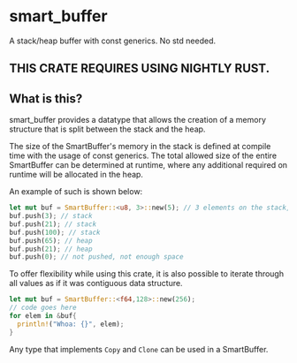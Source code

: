 # smart_buffer
A stack/heap buffer with const generics. No std needed.

## THIS CRATE REQUIRES USING NIGHTLY RUST.

## What is this?

smart_buffer provides a datatype that allows the creation of a memory structure that is split between the stack and the heap.

The size of the SmartBuffer's memory in the stack is defined at compile time with the usage of const generics. The total allowed size of the entire SmartBuffer can be determined
at runtime, where any additional required on runtime will be allocated in the heap.

An example of such is shown below:

```rust
let mut buf = SmartBuffer::<u8, 3>::new(5); // 3 elements on the stack, 2 on the heap
buf.push(3); // stack
buf.push(21); // stack
buf.push(100); // stack
buf.push(65); // heap
buf.push(21); // heap
buf.push(0); // not pushed, not enough space
```

To offer flexibility while using this crate, it is also possible to iterate through all values as if it was contiguous data structure.

```rust
let mut buf = SmartBuffer::<f64,128>::new(256); 
// code goes here
for elem in &buf{
  println!("Whoa: {}", elem);
}
```

Any type that implements `Copy` and `Clone` can be used in a SmartBuffer.
